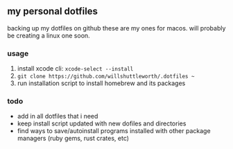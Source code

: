 ## my personal dotfiles

backing up my dotfiles on github
these are my ones for macos. will probably be creating a linux one soon.

### usage

1. install xcode cli: `xcode-select --install`
2. `git clone https://github.com/willshuttleworth/.dotfiles ~`
3. run installation script to install homebrew and its packages 

### todo

* add in all dotfiles that i need
* keep install script updated with new dofiles and directories
* find ways to save/autoinstall programs installed with other package managers (ruby gems, rust crates, etc)
